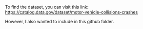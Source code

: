 To find the dataset, you can visit this link: https://catalog.data.gov/dataset/motor-vehicle-collisions-crashes

However, I also wanted to include in this github folder. 
